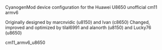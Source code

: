 CyanogenMod device configuration for the Huawei U8650 unofficial cm11 armv6

Originally designed by marcnvidic (u8150) and Ivan (c8650) Changed, improved and optimized by tilal6991 and alanorth (u8150) and Lucky76 (u8650)

cm11_armv6_u8650

